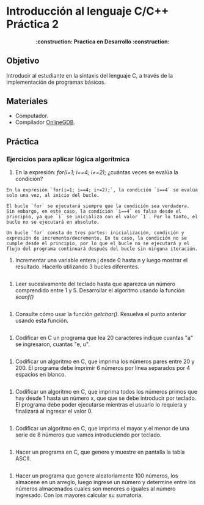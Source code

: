 # Introducción al lenguaje C/C++ Práctica 2

<h4 align="center">
:construction: Practica en Desarrollo :construction:
</h4>

## Objetivo

Introducir al estudiante en la sintaxis del lenguaje C, a través de la implementación de programas básicos.

## Materiales

- Computador.
- Compilador [OnlineGDB](https://www.onlinegdb.com/online_c_compiler).


## Práctica

### **Ejercicios para aplicar lógica algorítmica**

1. En la expresión: *for(i=1; i==4; i+=2);* ¿cuántas veces se evalúa la condición?
~~~
En la expresión `for(i=1; i==4; i+=2);`, la condición `i==4` se evalúa solo una vez, al inicio del bucle. 

El bucle `for` se ejecutará siempre que la condición sea verdadera. Sin embargo, en este caso, la condición `i==4` es falsa desde el principio, ya que `i` se inicializa con el valor `1`. Por lo tanto, el bucle no se ejecutará en absoluto.

Un bucle `for` consta de tres partes: inicialización, condición y expresión de incremento/decremento. En tu caso, la condición no se cumple desde el principio, por lo que el bucle no se ejecutará y el flujo del programa continuará después del bucle sin ninguna iteración.
~~~

1. Incrementar una variable entera j desde 0 hasta n y luego mostrar el resultado.
Hacerlo utilizando 3 bucles diferentes. 
~~~
~~~

1. Leer sucesivamente del teclado hasta que aparezca un número comprendido entre 1 y 5. Desarrollar el algoritmo usando la función *scanf()*
~~~
~~~

1. Consulte cómo usar la función *getchar()*. Resuelva el punto anterior usando esta función. 
~~~
~~~

1. Codificar en C un programa que lea 20 caracteres indique cuantas "a" se ingresaron, cuantas "e, u".
~~~
~~~

1. Codificar un algoritmo en C, que imprima los números pares entre 20 y 200. El programa debe imprimir 6 números por línea separados por 4 espacios en blanco.
~~~
~~~

1. Codificar un algoritmo en C, que imprima todos los números primos que hay desde 1 hasta un número x, que que se debe introducir por teclado. El programa debe poder ejecutarse mientras el usuario lo requiera y finalizará al ingresar el valor 0.
~~~
~~~

1. Codificar un algoritmo en C, que imprima el mayor y el menor de una serie de 8 números que vamos introduciendo por teclado.
~~~
~~~

1. Hacer un programa en C, que genere y muestre en pantalla la tabla ASCII.
~~~
~~~

1. Hacer un programa que genere aleatoriamente 100 números, los almacene en un arreglo, luego ingrese un número y determine entre los números almacenados cuales son menores o iguales al número ingresado. Con los mayores calcular su sumatoria.
~~~
~~~